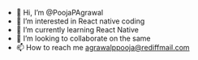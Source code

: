 - 👋 Hi, I’m @PoojaPAgrawal
- 👀 I’m interested in React native coding
- 🌱 I’m currently learning React Native
- 💞️ I’m looking to collaborate on the same
- 📫 How to reach me agrawalppooja@rediffmail.com

<!---
PoojaPAgrawal/PoojaPAgrawal is a ✨ special ✨ repository because its `README.md` (this file) appears on your GitHub profile.
You can click the Preview link to take a look at your changes.
--->
